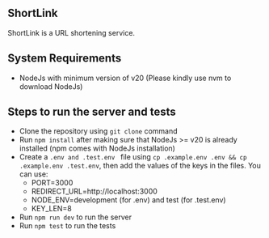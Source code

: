 ## ShortLink

ShortLink is a URL shortening service.

## System Requirements

- NodeJs with minimum version of v20 (Please kindly use nvm to download NodeJs)

## Steps to run the server and tests

- Clone the repository using `git clone` command
- Run `npm install` after making sure that NodeJs >= v20 is already installed (npm comes with NodeJs installation)
- Create a `.env and .test.env ` file using `cp .example.env .env && cp .example.env .test.env`, then add the values of the keys in the files. You can use:
  - PORT=3000
  - REDIRECT_URL=http://localhost:3000
  - NODE_ENV=development (for .env) and test (for .test.env)
  - KEY_LEN=8
- Run `npm run dev` to run the server
- Run `npm test` to run the tests
